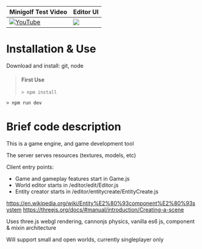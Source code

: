 | Minigolf Test Video | Editor UI |
| ------------- | ------------- |
| [![YouTube](https://img.youtube.com/vi/lOMJUnvHzDo/0.jpg)](https://www.youtube.com/watch?v=lOMJUnvHzDo "YouTube") | ![](https://i.imgur.com/kdRHfP7.png) |



# Installation & Use

Download and install: git, node

> #### First Use
>```
>> npm install
>```

```
> npm run dev
```


# Brief code description

This is a game engine, and game development tool

The server serves resources (textures, models, etc)

Client entry points:
* Game and gameplay features start in Game.js
* World editor starts in /editor/edit/Editor.js
* Entity creator starts in /editor/entitycreate/EntityCreate.js

https://en.wikipedia.org/wiki/Entity%E2%80%93component%E2%80%93system
https://threejs.org/docs/#manual/introduction/Creating-a-scene

Uses three.js webgl rendering, cannonjs physics, vanilla es6 js, component & mixin architecture

Will support small and open worlds, currently singleplayer only
